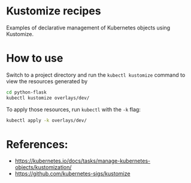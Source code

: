 # Kustomize recipes

Examples of declarative management of Kubernetes objects using Kustomize.

# How to use

Switch to a project directory and run the `kubectl kustomize` command to view
the resources generated by 

```bash
cd python-flask
kubectl kustomize overlays/dev/
```

To apply those resources, run `kubectl` with the `-k` flag:

```bash
kubectl apply -k overlays/dev/
```

# References:

* https://kubernetes.io/docs/tasks/manage-kubernetes-objects/kustomization/
* https://github.com/kubernetes-sigs/kustomize
